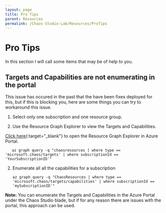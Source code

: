 ```yaml
---
layout: page
title: Pro Tips
parent: Resources 
permalink: /Chaos-Studio-Lab/Resources/ProTips
---
```


# Pro Tips
In this section I will call some items that may be of help to you.

## Targets and Capabilities are not enumerating in the portal
This issue has occured in the past that the have been fixes deployed for this, but if this is blocking you, here are some things you can try to workaround this issue.

1. Select only one subscription and one resource group.

2. Use the Resource Graph Explorer to view the Targets and Capabilities.  

[Click here](https://portal.azure.com/#view/HubsExtension/ArgQueryBlade){:target="_blank"} to open the Resource Graph Explorer in Azure Portal.

       az graph query -q "chaosresources | where type == 'microsoft.chaos/targets' | where subscriptionId == 'YourSubscriptionID'" 

2. Enumerate all all the capabilities for a subscription
       
       az graph query -q "ChaosResources | where type == 'microsoft.chaos/targets/capabilities' | where subscriptionId == 'mySubscriptionID'"
       
**Note:** You can enumerate the Targets and Capabilities in the Azure Portal under the Chaos Studio blade, but if for any reason there are issues with the portal, this approach can be used.


